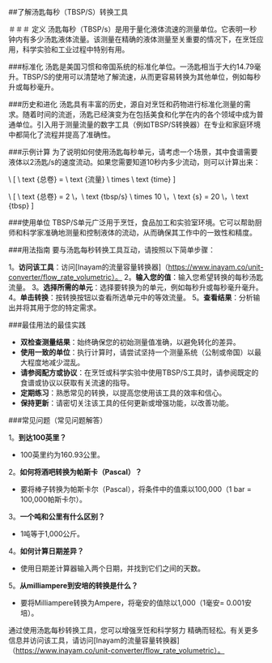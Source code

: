 ##了解汤匙每秒（TBSP/S）转换工具

＃＃＃ 定义
汤匙每秒（TBSP/s）是用于量化液体流速的测量单位。它表明一秒钟内有多少汤匙液体流量。该测量在精确的液体测量至关重要的情况下，在烹饪应用，科学实验和工业过程中特别有用。

###标准化
汤匙是美国习惯和帝国系统的标准化单位。一汤匙相当于大约14.79毫升。TBSP/S的使用可以清楚地了解流速，从而更容易转换为其他单位，例如每秒升或每秒毫升。

###历史和进化
汤匙具有丰富的历史，源自对烹饪和药物进行标准化测量的需求。随着时间的流逝，汤匙已经演变为在包括美食和化学在内的各个领域中成为普通单位。引入用于测量流量的数字工具（例如TBSP/S转换器）在专业和家庭环境中都简化了流程并提高了准确性。

###示例计算
为了说明如何使用汤匙每秒单元，请考虑一个场景，其中食谱需要液体以2汤匙/s的速度流动。如果您需要知道10秒内多少流动，则可以计算出来：

\ [
\ text {总卷} = \ text {流量} \ times \ text {time}
\]

\ [
\ text {总卷} = 2 \，\ text {tbsp/s} \ times 10 \，\ text {s} = 20 \，\ text {tbsp}
\]

###使用单位
TBSP/S单元广泛用于烹饪，食品加工和实验室环境。它可以帮助厨师和科学家准确地测量和控制液体的流动，从而确保其工作中的一致性和精度。

###用法指南
要与汤匙每秒转换工具互动，请按照以下简单步骤：

1。**访问该工具**：访问[Inayam的流量容量转换器]（https://www.inayam.co/unit-converter/flow_rate_volumetric）。
2。**输入您的值**：输入您希望转换的每秒汤匙流量。
3。**选择所需的单元**：选择要转换为的单元，例如每秒升或每秒毫升毫升。
4。**单击转换**：按转换按钮以查看所选单元中的等效流量。
5。**查看结果**：分析输出并将其用于您的特定需求。

###最佳用法的最佳实践
-  **双检查测量结果**：始终确保您的初始测量值准确，以避免转化的差异。
-  **使用一致的单位**：执行计算时，请尝试坚持一个测量系统（公制或帝国）以最大程度地减少混乱。
-  **请参阅配方或协议**：在烹饪或科学实验中使用TBSP/S工具时，请参阅既定的食谱或协议以获取有关流速的指导。
-  **定期练习**：熟悉常见的转换，以提高您使用该工具的效率和信心。
-  **保持更新**：请密切关注该工具的任何更新或增强功能，以改善功能。

###常见问题（常见问题解答）

1。**到达100英里？**
-  100英里约为160.93公里。

2。**如何将酒吧转换为帕斯卡（Pascal）？**
- 要将棒子转换为帕斯卡尔（Pascal），将条件中的值乘以100,000（1 bar = 100,000帕斯卡尔）。

3。**一个吨和公里有什么区别？**
-  1吨等于1,000公斤。

4。**如何计算日期差异？**
- 使用日期差计算器输入两个日期，并找到它们之间的天数。

5。**从milliampere到安培的转换是什么？**
- 要将Milliampere转换为Ampere，将毫安的值除以1,000（1毫安= 0.001安培）。

通过使用汤匙每秒转换工具，您可以增强烹饪和科学努力 精确而轻松。有关更多信息并访问该工具，请访问[Inayam的流量容量转换器]（https://www.inayam.co/unit-converter/flow_rate_volumetric）。